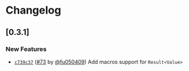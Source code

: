 # Changelog

## \[0.3.1]

### New Features

- [`c739c37`](https://github.com/noctisynth/oblivion-rust/commit/c739c37447003825e0bf6263975d76d137c0e544) ([#73](https://github.com/noctisynth/oblivion-rust/pull/73) by [@fu050409](https://github.com/noctisynth/oblivion-rust/../../fu050409)) Add macros support for `Result<Value>`
